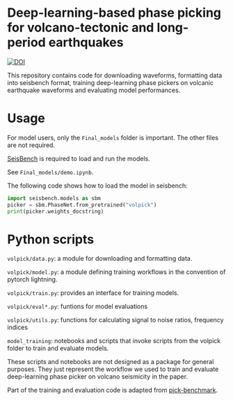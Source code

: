 # Deep-learning-based phase picking for volcano-tectonic and long-period earthquakes
[![DOI](https://zenodo.org/badge/800909138.svg)](https://zenodo.org/doi/10.5281/zenodo.11199021)

This repository contains code for downloading waveforms, formatting data into seisbench format, training deep-learning phase pickers on volcanic earthquake waveforms and evaluating model performances.



# Usage
For model users, only the `Final_models` folder is important. The other files are not required.

[SeisBench](https://github.com/seisbench/seisbench) is required to load and run the models.

See `Final_models/demo.ipynb`.

The following code shows how to load the model in seisbench:
```python
import seisbench.models as sbm
picker = sbm.PhaseNet.from_pretrained("volpick")
print(picker.weights_docstring)
```




# Python scripts
`volpick/data.py`: a module for downloading and formatting data.

`volpick/model.py`: a module defining training workflows in the convention of pytorch lightning.

`volpick/train.py`: provides an interface for training models.

`volpick/eval*.py`: funtions for model evaluations

`volpick/utils.py`: functions for calculating signal to noise ratios, frequency indices

`model_training`: notebooks and scripts that invoke scripts from the volpick folder to train and evaluate models.



These scripts and notebooks are not designed as a package for general purposes. They just represent the workflow we used to train and evaluate deep-learning phase picker on volcano seismicity in the paper. 

Part of the training and evaluation code is adapted from [pick-benchmark](https://github.com/seisbench/pick-benchmark).

